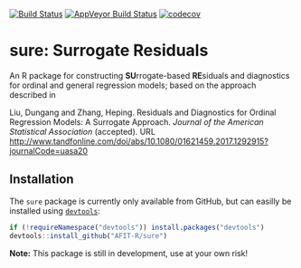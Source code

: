 [![Build Status](https://travis-ci.org/AFIT-R/ordr.svg?branch=master)](https://travis-ci.org/AFIT-R/sure)
[![AppVeyor Build Status](https://ci.appveyor.com/api/projects/status/github/AFIT-R/sure?branch=master&svg=true)](https://ci.appveyor.com/project/AFIT-R/sure)
[![codecov](https://codecov.io/gh/AFIT-R/sure/branch/master/graph/badge.svg)](https://codecov.io/gh/AFIT-R/sure)



# sure: Surrogate Residuals

An R package for constructing **SU**rrogate-based **RE**siduals and diagnostics for ordinal and general regression models; based on the approach described in

Liu, Dungang and Zhang, Heping. Residuals and Diagnostics for Ordinal Regression Models: A Surrogate Approach.
*Journal of the American Statistical Association* (accepted). URL
http://www.tandfonline.com/doi/abs/10.1080/01621459.2017.1292915?journalCode=uasa20


## Installation

The `sure` package is currently only available from GitHub, but can easilly be installed using [`devtools`](https://CRAN.R-project.org/package=devtools):

```r
if (!requireNamespace("devtools")) install.packages("devtools")
devtools::install_github("AFIT-R/sure")
```
**Note:** This package is still in development, use at your own risk!
